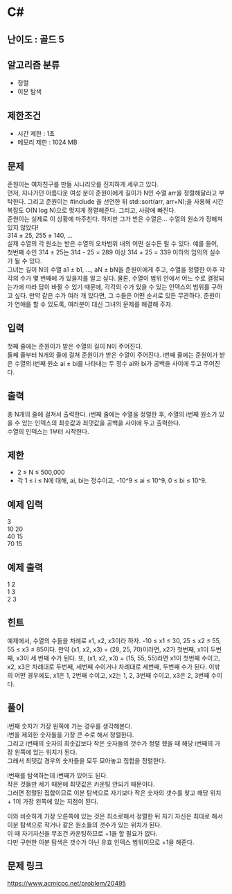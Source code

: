 # C#

## 난이도 : 골드 5

## 알고리즘 분류
  - 정렬
  - 이분 탐색

## 제한조건
  - 시간 제한 : 1초
  - 메모리 제한 : 1024 MB

## 문제
준원이는 여자친구를 만들 시나리오를 진지하게 세우고 있다.<br/>
먼저, 지나가던 아름다운 여성 분이 준원이에게 길이가 N인 수열 arr을 정렬해달라고 부탁한다. 그리고 준원이는 #include <algorithm>을 선언한 뒤 std::sort(arr, arr+N);을 사용해 시간복잡도 O(N log N)으로 멋지게 정렬해준다. 그리고, 사랑에 빠진다.<br/>
준원이는 실제로 이 상황에 마주친다. 하지만 그가 받은 수열은... 수열의 원소가 정해져 있지 않았다!<br/>
314 ± 25, 255 ± 140, ...<br/>
실제 수열의 각 원소는 받은 수열의 오차범위 내의 어떤 실수든 될 수 있다. 예를 들어, 첫번째 수인 314 ± 25는 314 - 25 = 289 이상 314 + 25 = 339 이하의 임의의 실수가 될 수 있다.<br/>
그녀는 길이 N의 수열 a1 ± b1, ..., aN ± bN을 준원이에게 주고, 수열을 정렬한 이후 각각의 수가 몇 번째에 가 있을지를 알고 싶다. 물론, 수열이 범위 안에서 어느 수로 결정되는가에 따라 답이 바뀔 수 있기 때문에, 각각의 수가 있을 수 있는 인덱스의 범위를 구하고 싶다. 만약 같은 수가 여러 개 있다면, 그 수들은 어떤 순서로 있든 무관하다. 준원이가 연애를 할 수 있도록, 여러분이 대신 그녀의 문제를 해결해 주자.<br/>


## 입력
첫째 줄에는 준원이가 받은 수열의 길이 N이 주어진다.<br/>
둘째 줄부터 N개의 줄에 걸쳐 준원이가 받은 수열이 주어진다. i번째 줄에는 준원이가 받은 수열의 i번째 원소 ai ± bi를 나타내는 두 정수 ai와 bi가 공백을 사이에 두고 주어진다.<br/>


## 출력
총 N개의 줄에 걸쳐서 출력한다. i번째 줄에는 수열을 정렬한 후, 수열의 i번째 원소가 있을 수 있는 인덱스의 최솟값과 최댓값을 공백을 사이에 두고 출력한다.<br/>
수열의 인덱스는 1부터 시작한다.<br/>


## 제한
  - 2 ≤ N ≤ 500,000
  - 각 1 ≤ i ≤ N에 대해, ai, bi는 정수이고, -10^9 ≤ ai ≤ 10^9, 0 ≤ bi ≤ 10^9.


## 예제 입력
3<br/>
10 20<br/>
40 15<br/>
70 15<br/>


## 예제 출력
1 2<br/>
1 3<br/>
2 3<br/>


## 힌트
예제에서, 수열의 수들을 차례로 x1, x2, x3이라 하자. -10 ≤ x1 ≤ 30, 25 ≤ x2 ≤ 55, 55 ≤ x3 ≤ 85이다. 만약 (x1, x2, x3) = (28, 25, 70)이라면, x2가 첫번째, x1이 두번째, x3이 세 번째 수가 된다. 또, (x1, x2, x3) = (15, 55, 55)라면 x1이 첫번째 수이고, x2, x3은 차례대로 두번째, 세번째 수이거나 차례대로 세번째, 두번째 수가 된다. 이밖의 어떤 경우에도, x1은 1, 2번째 수이고, x2는 1, 2, 3번째 수이고, x3은 2, 3번째 수이다.<br/>


## 풀이
i번째 숫자가 가장 왼쪽에 가는 경우를 생각해본다.<br/>
i번을 제외한 숫자들을 가장 큰 수로 해서 정렬한다.<br/>
그리고 i번째의 숫자의 최솟값보다 작은 숫자들의 갯수가 정렬 했을 때 해당 i번째의 가장 왼쪽에 있는 위치가 된다.<br/>
그래서 최댓값 경우의 숫자들을 모두 모아놓고 집합을 정렬한다.<br/>


i번째를 탐색하는데 i번째가 있어도 된다.<br/>
작은 것들만 세기 때문에 최댓값은 카운팅 안되기 때문이다.<br/>
그러면 정렬된 집합이므로 이분 탐색으로 자기보다 작은 숫자의 갯수를 찾고 해당 위치 + 1이 가장 왼쪽에 있는 지점이 된다.<br/>


이와 비슷하게 가장 오른쪽에 있는 것은 최소로해서 정렬한 뒤 자기 자신은 최대로 해서 이분 탐색으로 작거나 같은 원소들의 갯수가 있는 위치가 된다.<br/>
이 때 자기자신을 무조건 카운팅하므로 +1을 할 필요가 없다.<br/>
다만 구현한 이분 탐색은 갯수가 아닌 유효 인덱스 범위이므로 +1을 해준다.<br/>


## 문제 링크
https://www.acmicpc.net/problem/20495